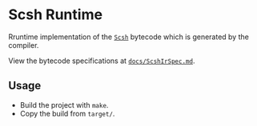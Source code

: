 # Scsh Runtime
Rruntime implementation of the [`Scsh`](https://github.com/AvirukBasak/scsh-lang) bytecode which is generated by the compiler.

View the bytecode specifications at [`docs/ScshIrSpec.md`](docs/ScshIrSpec.md).

## Usage
- Build the project with `make`.
- Copy the build from `target/`.
